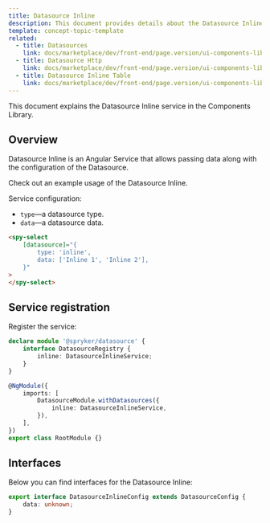 ```yaml
---
title: Datasource Inline
description: This document provides details about the Datasource Inline service in the Components Library.
template: concept-topic-template
related:
  - title: Datasources
    link: docs/marketplace/dev/front-end/page.version/ui-components-library/datasources/index.html
  - title: Datasource Http
    link: docs/marketplace/dev/front-end/page.version/ui-components-library/datasources/datasource-http.html
  - title: Datasource Inline Table
    link: docs/marketplace/dev/front-end/page.version/ui-components-library/datasources/datasource-inline-table.html
---
```


This document explains the Datasource Inline service in the Components Library.

## Overview

Datasource Inline is an Angular Service that allows passing data along with the configuration of the Datasource.

Check out an example usage of the Datasource Inline.

Service configuration:

- `type`—a datasource type.  
- `data`—a datasource data.  

```html
<spy-select
    [datasource]="{
        type: 'inline',
        data: ['Inline 1', 'Inline 2'],
    }"
>
</spy-select>
```

## Service registration

Register the service:

```ts
declare module '@spryker/datasource' {
    interface DatasourceRegistry {
        inline: DatasourceInlineService;
    }
}

@NgModule({
    imports: [
        DatasourceModule.withDatasources({
            inline: DatasourceInlineService,
        }),
    ],
})
export class RootModule {}
```

## Interfaces

Below you can find interfaces for the Datasource Inline:

```ts
export interface DatasourceInlineConfig extends DatasourceConfig {
    data: unknown;
}
```
